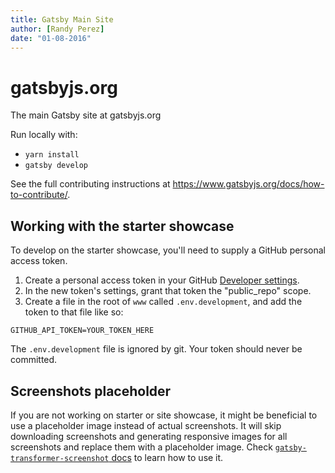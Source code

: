 ```yaml
---
title: Gatsby Main Site
author: [Randy Perez]
date: "01-08-2016"
---
```


# gatsbyjs.org

The main Gatsby site at gatsbyjs.org

Run locally with:

- `yarn install`
- `gatsby develop`

See the full contributing instructions at https://www.gatsbyjs.org/docs/how-to-contribute/.

## Working with the starter showcase

To develop on the starter showcase, you'll need to supply a GitHub personal access token.

1. Create a personal access token in your GitHub [Developer settings](https://github.com/settings/tokens).
2. In the new token's settings, grant that token the "public_repo" scope.
3. Create a file in the root of `www` called `.env.development`, and add the token to that file like so:

```
GITHUB_API_TOKEN=YOUR_TOKEN_HERE
```

The `.env.development` file is ignored by git. Your token should never be committed.

## Screenshots placeholder

If you are not working on starter or site showcase, it might be beneficial to use a placeholder image instead of actual screenshots. It will skip downloading screenshots and generating responsive images for all screenshots and replace them with a placeholder image. Check [`gatsby-transformer-screenshot` docs](http://www.gatsbyjs.org/packages/gatsby-transformer-screenshot#placeholder-image) to learn how to use it.
